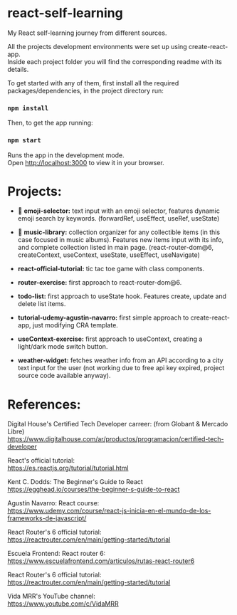 # react-self-learning

My React self-learning journey from different sources.

All the projects development environments were set up using create-react-app. \
Inside each project folder you will find the corresponding readme with its details.

To get started with any of them, first install all the required packages/dependencies, in the project directory run:
### `npm install`

Then, to get the app running:
### `npm start`

Runs the app in the development mode. \
Open [http://localhost:3000](http://localhost:3000) to view it in your browser.

# Projects:
- 🥈 **emoji-selector:** text input with an emoji selector, features dynamic emoji search by keywords. (forwardRef, useEffect, useRef, useState)

- 🏅 **music-library:** collection organizer for any collectible items (in this case focused in music albums). Features new items input with its info, and complete collection listed in main page. (react-router-dom@6, createContext, useContext, useState, useEffect, useNavigate)

- **react-official-tutorial:** tic tac toe game with class components.

- **router-exercise:** first approach to react-router-dom@6.

- **todo-list:** first approach to useState hook. Features create, update and delete list items.

- **tutorial-udemy-agustin-navarro:** first simple approach to create-react-app, just modifying CRA template.

- **useContext-exercise:** first approach to useContext, creating a light/dark mode switch button.

- **weather-widget:** fetches weather info from an API according to a city text input for the user (not working due to free api key expired, project source code available anyway).

# References:
Digital House's Certified Tech Developer carreer: (from Globant & Mercado Libre) \
https://www.digitalhouse.com/ar/productos/programacion/certified-tech-developer

React's official tutorial: \
https://es.reactjs.org/tutorial/tutorial.html

Kent C. Dodds: The Beginner's Guide to React \
https://egghead.io/courses/the-beginner-s-guide-to-react

Agustín Navarro: React course: \
https://www.udemy.com/course/react-js-inicia-en-el-mundo-de-los-frameworks-de-javascript/

React Router's 6 official tutorial: \
https://reactrouter.com/en/main/getting-started/tutorial

Escuela Frontend: React router 6: \
https://www.escuelafrontend.com/articulos/rutas-react-router6

React Router's 6 official tutorial: \
https://reactrouter.com/en/main/getting-started/tutorial

Vida MRR's YouTube channel: \
https://www.youtube.com/c/VidaMRR
